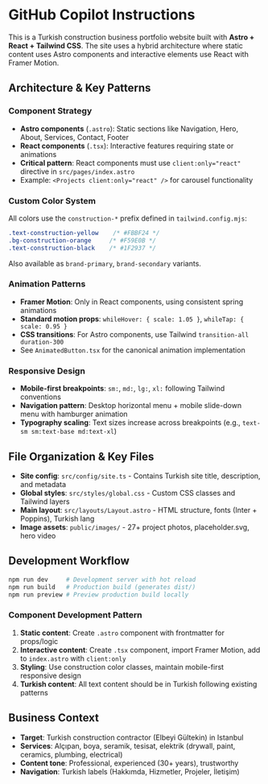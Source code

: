 # GitHub Copilot Instructions

This is a Turkish construction business portfolio website built with **Astro + React + Tailwind CSS**. The site uses a hybrid architecture where static content uses Astro components and interactive elements use React with Framer Motion.

## Architecture & Key Patterns

### Component Strategy
- **Astro components** (`.astro`): Static sections like Navigation, Hero, About, Services, Contact, Footer
- **React components** (`.tsx`): Interactive features requiring state or animations
- **Critical pattern**: React components must use `client:only="react"` directive in `src/pages/index.astro`
- Example: `<Projects client:only="react" />` for carousel functionality

### Custom Color System
All colors use the `construction-*` prefix defined in `tailwind.config.mjs`:
```css
.text-construction-yellow    /* #FBBF24 */
.bg-construction-orange     /* #F59E0B */  
.text-construction-black    /* #1F2937 */
```
Also available as `brand-primary`, `brand-secondary` variants.

### Animation Patterns
- **Framer Motion**: Only in React components, using consistent spring animations
- **Standard motion props**: `whileHover: { scale: 1.05 }`, `whileTap: { scale: 0.95 }`
- **CSS transitions**: For Astro components, use Tailwind `transition-all duration-300`
- See `AnimatedButton.tsx` for the canonical animation implementation

### Responsive Design
- **Mobile-first breakpoints**: `sm:`, `md:`, `lg:`, `xl:` following Tailwind conventions
- **Navigation pattern**: Desktop horizontal menu + mobile slide-down menu with hamburger animation
- **Typography scaling**: Text sizes increase across breakpoints (e.g., `text-sm sm:text-base md:text-xl`)

## File Organization & Key Files

- **Site config**: `src/config/site.ts` - Contains Turkish site title, description, and metadata
- **Global styles**: `src/styles/global.css` - Custom CSS classes and Tailwind layers
- **Main layout**: `src/layouts/Layout.astro` - HTML structure, fonts (Inter + Poppins), Turkish lang
- **Image assets**: `public/images/` - 27+ project photos, placeholder.svg, hero video

## Development Workflow

```bash
npm run dev     # Development server with hot reload
npm run build   # Production build (generates dist/)
npm run preview # Preview production build locally
```

### Component Development Pattern
1. **Static content**: Create `.astro` component with frontmatter for props/logic
2. **Interactive content**: Create `.tsx` component, import Framer Motion, add to `index.astro` with `client:only`
3. **Styling**: Use construction color classes, maintain mobile-first responsive design
4. **Turkish content**: All text content should be in Turkish following existing patterns

## Business Context
- **Target**: Turkish construction contractor (Elbeyi Gültekin) in Istanbul
- **Services**: Alçıpan, boya, seramik, tesisat, elektrik (drywall, paint, ceramics, plumbing, electrical)
- **Content tone**: Professional, experienced (30+ years), trustworthy
- **Navigation**: Turkish labels (Hakkımda, Hizmetler, Projeler, İletişim)
